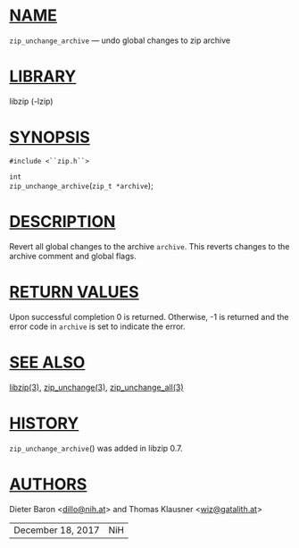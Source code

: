 # [NAME](#NAME)

`zip_unchange_archive` — undo global changes to zip archive

# [LIBRARY](#LIBRARY)

libzip (-lzip)

# [SYNOPSIS](#SYNOPSIS)

`#include <``zip.h``>`

`int`  
`zip_unchange_archive`(`zip_t *archive`);

# [DESCRIPTION](#DESCRIPTION)

Revert all global changes to the archive `archive`. This reverts changes
to the archive comment and global flags.

# [RETURN VALUES](#RETURN_VALUES)

Upon successful completion 0 is returned. Otherwise, -1 is returned and
the error code in `archive` is set to indicate the error.

# [SEE ALSO](#SEE_ALSO)

[libzip(3)](libzip.md), [zip_unchange(3)](zip_unchange.md),
[zip_unchange_all(3)](zip_unchange_all.md)

# [HISTORY](#HISTORY)

`zip_unchange_archive`() was added in libzip 0.7.

# [AUTHORS](#AUTHORS)

Dieter Baron \<[dillo@nih.at](mailto:dillo@nih.at)\> and Thomas Klausner
\<[wiz@gatalith.at](mailto:wiz@gatalith.at)\>

|                   |     |
|-------------------|-----|
| December 18, 2017 | NiH |
